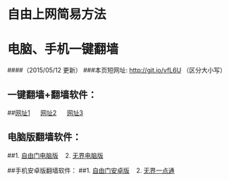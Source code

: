 # 自由上网简易方法
# 电脑、手机一键翻墙
####（2015/05/12 更新）
###本页短网址: http://git.io/vfL6U （区分大小写）

## 一键翻墙+翻墙软件：
##<a href="https://d1vz4w2e9znvun.cloudfront.net" target="_blank">网址1</a>&nbsp;&nbsp;&nbsp;&nbsp;&nbsp;&nbsp;<a href="https://d2zx2kmja3tulf.cloudfront.net" target="_blank">网址2</a>&nbsp;&nbsp;&nbsp;&nbsp;&nbsp;&nbsp;<a href="https://d2b3ah0sq3wcz8.cloudfront.net" target="_blank">网址3</a>

## 电脑版翻墙软件：
##1. <a href="https://d1m1clyv5ways4.cloudfront.net/fga01.php?fid=fg753p.zip" target="_blank">自由门电脑版</a>&nbsp;&nbsp;&nbsp;&nbsp;2. <a href="https://d1m1clyv5ways4.cloudfront.net/fga01.php?fid=u1405.zip" target="_blank">无界电脑版</a>

##手机安卓版翻墙软件：
##1. <a href="https://d1m1clyv5ways4.cloudfront.net/fga01.php?fid=fgma32.apk" target="_blank">自由门安卓版</a>&nbsp;&nbsp;&nbsp;&nbsp;2. <a href="https://d1m1clyv5ways4.cloudfront.net/fga01.php?fid=um3.1.apk" target="_blank">无界一点通</a>
